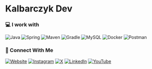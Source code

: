 # Kalbarczyk Dev

### 💻 I work with
![Java](https://img.shields.io/badge/Java-%23DD0031.svg?style=for-the-badge&logo=openjdk&logoColor=white)
![Spring](https://img.shields.io/badge/Spring-%236DB33F.svg?style=for-the-badge&logo=spring&logoColor=white)
![Maven](https://img.shields.io/badge/Maven-C71A36?style=for-the-badge&logo=apachemaven&logoColor=white)
![Gradle](https://img.shields.io/badge/Gradle-02303A?style=for-the-badge&logo=gradle&logoColor=white)
![MySQL](https://img.shields.io/badge/MySQL-4479A1?style=for-the-badge&logo=mysql&logoColor=white)
![Docker](https://img.shields.io/badge/Docker-2496ED?style=for-the-badge&logo=docker&logoColor=white)
![Postman](https://img.shields.io/badge/Postman-FF6C37?style=for-the-badge&logo=postman&logoColor=white)


### 🔗 Connect With Me
[![Website](https://img.shields.io/badge/Website-%230077B5.svg?style=for-the-badge&logo=Google-chrome&logoColor=white)](https://kalbarczyk.dev/)
[![Instagram](https://img.shields.io/badge/Instagram-%23E4405F.svg?style=for-the-badge&logo=Instagram&logoColor=white)](https://www.instagram.com/kalbarczykdev/)
[![X](https://img.shields.io/badge/Twitter-%23000000.svg?style=for-the-badge&logo=X&logoColor=white)](https://x.com/KalbarczykDev)
[![LinkedIn](https://img.shields.io/badge/LinkedIn-%230A66C2.svg?style=for-the-badge&logo=linkedin&logoColor=white)](https://www.linkedin.com/in/oskalbarczyk/)
[![YouTube](https://img.shields.io/badge/YouTube-%23FF0000.svg?style=for-the-badge&logo=YouTube&logoColor=white)](https://www.youtube.com/@KalbarczykDev)






